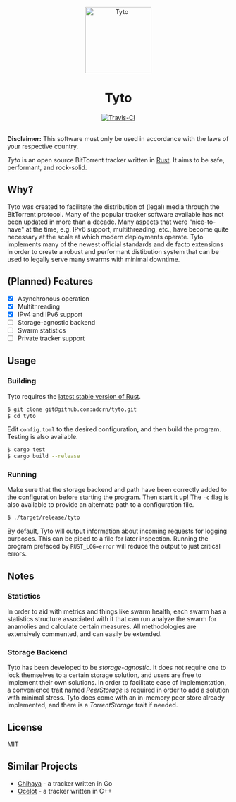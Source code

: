 <p align="center">
    <img alt="Tyto" title="Tyto" src="https://i.imgur.com/D9Lq6K2.png"
    width="150">
<h1 align="center">Tyto</h1>
</p>

<div align="center">
    <a href="https://travis-ci.com/adcrn/tyto"><img
    src="https://travis-ci.com/adcrn/tyto.svg?token=9jG6XKKRPepsyqdsCqW7&branch=master"
    alt="Travis-CI"></a>
</div>
<br>

__Disclaimer:__ This software must only be used in accordance with the laws of your respective country.

_Tyto_ is an open source BitTorrent tracker written in [Rust](https://www.rust-lang.org). It aims to be safe, performant, and rock-solid.

## Why?
Tyto was created to facilitate the distribution of (legal) media through the
BitTorrent protocol. Many of the popular tracker software available has not
been updated in more than a decade. Many aspects that were "nice-to-have" at
the time, e.g. IPv6 support, multithreading, etc., have become quite necessary at the scale at which modern deployments operate. Tyto implements
many of the newest official standards and de facto extensions in order to
create a robust and performant distibution system that can be used to legally
serve many swarms with minimal downtime.

## (Planned) Features
- [x] Asynchronous operation
- [x] Multithreading
- [x] IPv4 and IPv6 support
- [ ] Storage-agnostic backend
- [ ] Swarm statistics
- [ ] Private tracker support

## Usage
### Building
Tyto requires the [latest stable version of Rust](https://www.rust-lang.org/learn/get-started).

```sh
$ git clone git@github.com:adcrn/tyto.git
$ cd tyto
```

Edit `config.toml` to the desired configuration, and then build the program. Testing is also available.

```sh
$ cargo test
$ cargo build --release
```

### Running
Make sure that the storage backend and path have been correctly added to the configuration before starting the program. Then start it up! The `-c` flag is also available to provide an alternate path to a configuration file.

```sh
$ ./target/release/tyto
```

By default, Tyto will output information about incoming requests for logging purposes. This can be piped to a file for later inspection. Running the program prefaced by `RUST_LOG=error` will reduce the output to just critical errors.

## Notes
### Statistics
In order to aid with metrics and things like swarm health, each swarm has a
statistics structure associated with it that can run analyze the swarm for
anamolies and calculate certain measures. All methodologies are extensively
commented, and can easily be extended.

### Storage Backend
Tyto has been developed to be _storage-agnostic_. It does not require one to
lock themselves to a certain storage solution, and users are free to implement
their own solutions. In order to facilitate ease of implementation, a
convenience trait named _PeerStorage_ is required in order to add a solution
with minimal stress. Tyto does come with an in-memory peer store already
implemented, and there is a _TorrentStorage_ trait if needed.

## License
MIT

## Similar Projects
- [Chihaya](https://github.com/chihaya/chihaya) - a tracker written in Go
- [Ocelot](https://github.com/WhatCD/Ocelot) - a tracker written in C++
